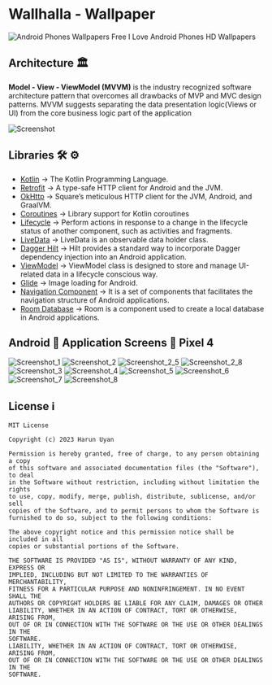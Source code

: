 # Wallhalla - Wallpaper

![Android Phones Wallpapers Free I Love Android Phones HD Wallpapers](https://user-images.githubusercontent.com/55163968/222984806-f55e8edc-bb7d-48d0-badf-a8917e48451d.jpeg)</br>

## Architecture 🏛

**Model - View - ViewModel (MVVM)** is the industry recognized software architecture pattern that overcomes all drawbacks of MVP and MVC design patterns. MVVM suggests separating the data presentation logic(Views or UI) from the core business logic part of the application

![Screenshot](https://miro.medium.com/v2/resize:fit:1100/format:webp/1*fEmAkjzVfRDLpHWEr4Tepg.png)


## Libraries 🛠 ⚙️
- [Kotlin](https://github.com/JetBrains/kotlin) -> The Kotlin Programming Language.
- [Retrofit](https://github.com/square/retrofit) -> A type-safe HTTP client for Android and the JVM.
- [OkHttp](https://github.com/square/okhttp) -> Square’s meticulous HTTP client for the JVM, Android, and GraalVM.
- [Coroutines](https://github.com/Kotlin/kotlinx.coroutines) -> Library support for Kotlin coroutines
- [Lifecycle](https://developer.android.com/jetpack/androidx/releases/lifecycle) -> Perform actions in response to a change in the lifecycle status of another component, such as activities and fragments.
- [LiveData](https://developer.android.com/topic/libraries/architecture/livedata) -> LiveData is an observable data holder class.
- [Dagger Hilt](https://developer.android.com/training/dependency-injection/hilt-android) -> Hilt provides a standard way to incorporate Dagger dependency injection into an Android application.
- [ViewModel](https://developer.android.com/topic/libraries/architecture/viewmodel) -> ViewModel class is designed to store and manage UI-related data in a lifecycle conscious way.
- [Glide](https://github.com/bumptech/glide) -> Image loading for Android.
- [Navigation Component](https://developer.android.com/guide/navigation/navigation-getting-started) -> It is a set of components that facilitates the navigation structure of Android applications.
- [Room Database](https://developer.android.com/training/data-storage/room) -> Room is a component used to create a local database in Android applications.

## Android 📱 Application Screens 📸 Pixel 4


![Screenshot_1](https://user-images.githubusercontent.com/55163968/236434827-66a1168d-51d3-4a50-846a-3f3f7dcb7285.png)
![Screenshot_2](https://user-images.githubusercontent.com/55163968/236434858-c3f6a1b3-9159-4580-9ba1-5129c6b328c8.png)
![Screenshot_2_5](https://user-images.githubusercontent.com/55163968/236434872-be759d0d-89e1-440f-bdf0-135bed11db52.png)
![Screenshot_2_8](https://user-images.githubusercontent.com/55163968/236434880-503aeb96-b817-4410-be70-375edefd5182.png)
![Screenshot_3](https://user-images.githubusercontent.com/55163968/236434889-793a0d96-b9fe-47dc-a4a6-7803b721cfc9.png)
![Screenshot_4](https://user-images.githubusercontent.com/55163968/236434904-5b2ae243-f442-43d4-981f-c5cd9ce92533.png)
![Screenshot_5](https://user-images.githubusercontent.com/55163968/236434909-9848ac87-ae36-42ae-8db5-ba28a7ee329f.png)
![Screenshot_6](https://user-images.githubusercontent.com/55163968/236434917-a7a26849-343b-461b-b697-50e3fc42a2bf.png)
![Screenshot_7](https://user-images.githubusercontent.com/55163968/236434920-4eab0b0c-74e3-4af6-82f5-64b794d967e9.png)
![Screenshot_8](https://user-images.githubusercontent.com/55163968/236434929-a83e917a-6ce2-4b9b-b529-09a877464f33.png)

## License ℹ️
```
MIT License

Copyright (c) 2023 Harun Uyan

Permission is hereby granted, free of charge, to any person obtaining a copy
of this software and associated documentation files (the "Software"), to deal
in the Software without restriction, including without limitation the rights
to use, copy, modify, merge, publish, distribute, sublicense, and/or sell
copies of the Software, and to permit persons to whom the Software is
furnished to do so, subject to the following conditions:

The above copyright notice and this permission notice shall be included in all
copies or substantial portions of the Software.

THE SOFTWARE IS PROVIDED "AS IS", WITHOUT WARRANTY OF ANY KIND, EXPRESS OR
IMPLIED, INCLUDING BUT NOT LIMITED TO THE WARRANTIES OF MERCHANTABILITY,
FITNESS FOR A PARTICULAR PURPOSE AND NONINFRINGEMENT. IN NO EVENT SHALL THE
AUTHORS OR COPYRIGHT HOLDERS BE LIABLE FOR ANY CLAIM, DAMAGES OR OTHER
LIABILITY, WHETHER IN AN ACTION OF CONTRACT, TORT OR OTHERWISE, ARISING FROM,
OUT OF OR IN CONNECTION WITH THE SOFTWARE OR THE USE OR OTHER DEALINGS IN THE
SOFTWARE.
LIABILITY, WHETHER IN AN ACTION OF CONTRACT, TORT OR OTHERWISE, ARISING FROM,
OUT OF OR IN CONNECTION WITH THE SOFTWARE OR THE USE OR OTHER DEALINGS IN THE
SOFTWARE.
```
